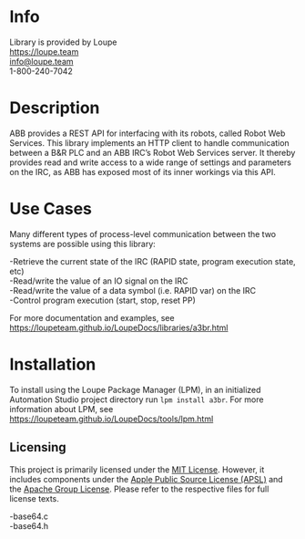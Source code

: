 # Info
Library is provided by Loupe  
https://loupe.team  
info@loupe.team  
1-800-240-7042  

# Description
ABB provides a REST API for interfacing with its robots, called Robot Web Services. This library implements an HTTP client to handle communication between a B&R PLC and an ABB IRC’s Robot Web Services server. It thereby provides read and write access to a wide range of settings and parameters on the IRC, as ABB has exposed most of its inner workings via this API. 

# Use Cases
Many different types of process-level communication between the two systems are possible using this library:

-Retrieve the current state of the IRC (RAPID state, program execution state, etc)  
-Read/write the value of an IO signal on the IRC  
-Read/write the value of a data symbol (i.e. RAPID var) on the IRC  
-Control program execution (start, stop, reset PP)  

For more documentation and examples, see https://loupeteam.github.io/LoupeDocs/libraries/a3br.html

# Installation
To install using the Loupe Package Manager (LPM), in an initialized Automation Studio project directory run `lpm install a3br`. For more information about LPM, see https://loupeteam.github.io/LoupeDocs/tools/lpm.html

## Licensing

This project is primarily licensed under the [MIT License](LICENSE). However, it includes components under the [Apple Public Source License (APSL)](LICENSE-APSL) and the [Apache Group License](LICENSE-Apache). Please refer to the respective files for full license texts.

-base64.c  
-base64.h